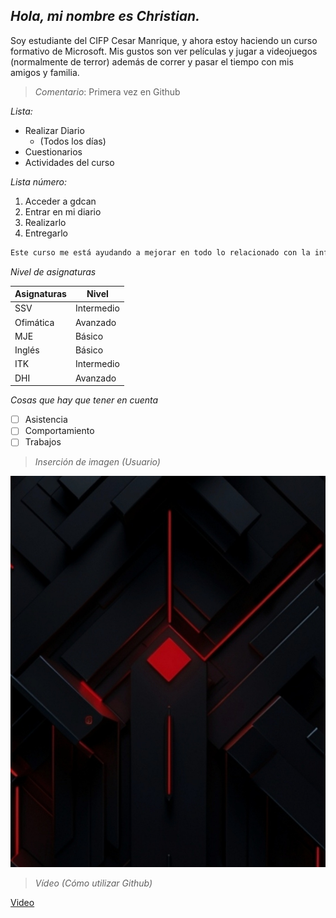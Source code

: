 ## *Hola, mi nombre es Christian.*


Soy estudiante del CIFP Cesar Manrique, y ahora estoy haciendo un curso formativo de Microsoft.
Mis gustos son ver películas y jugar a videojuegos (normalmente de terror) además de correr y pasar el tiempo con mis amigos y familia.


> *Comentario*: Primera vez en Github

*Lista:*
- Realizar Diario
  - (Todos los días)
- Cuestionarios
- Actividades del curso

*Lista número:*
1. Acceder a gdcan
2. Entrar en mi diario
3. Realizarlo
4. Entregarlo

```bash
Este curso me está ayudando a mejorar en todo lo relacionado con la informática
```

*Nivel de asignaturas*

| Asignaturas | Nivel |
|-------------|-------|
| SSV         | Intermedio|
| Ofimática         | Avanzado|
| MJE         | Básico    |
| Inglés         | Básico    |
| ITK         | Intermedio    |
| DHI         | Avanzado    |

*Cosas que hay que tener en cuenta*

- [ ] Asistencia
- [ ] Comportamiento
- [ ] Trabajos

> *Inserción de imagen (Usuario)*

![Captura de pantalla](https://github.com/Christian-66/Christian-66/blob/main/Screenshot_20250330_103616_One%20UI%20Home.jpg)

> *Vídeo (Cómo utilizar Github)*

[Video](https://www.youtube.com/watch?v=44ziZ12rJwU)
